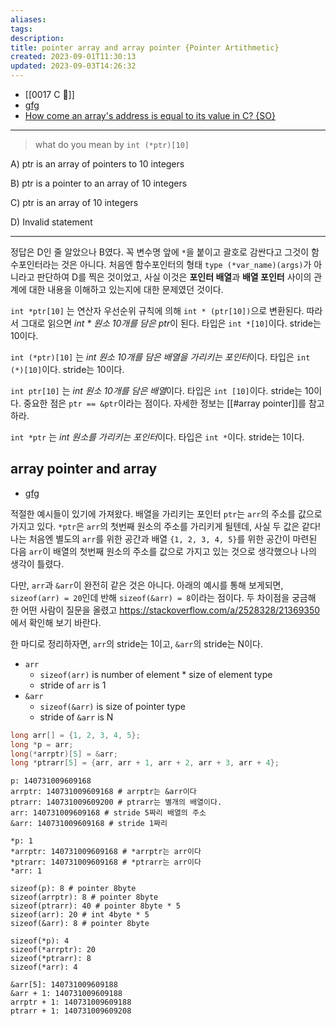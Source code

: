 ```yaml
---
aliases: 
tags: 
description:
title: pointer array and array pointer {Pointer Artithmetic}
created: 2023-09-01T11:30:13
updated: 2023-09-03T14:26:32
---
```

- [[0017 C 🍎]]
- [gfg](https://www.geeksforgeeks.org/pointer-array-array-pointer/)
- [How come an array's address is equal to its value in C? {SO}](https://stackoverflow.com/questions/2528318/how-come-an-arrays-address-is-equal-to-its-value-in-c)
___

> what do you mean by `int (*ptr)[10]`

A) ptr is an array of pointers to 10 integers

B) ptr is a pointer to an array of 10 integers

C) ptr is an array of 10 integers

D) Invalid statement

___

정답은 D인 줄 알았으나 B였다. 꼭 변수명 앞에 `*`을 붙이고 괄호로 감싼다고 그것이 함수포인터라는 것은 아니다. 처음엔 함수포인터의 형태 `type (*var_name)(args)`가 아니라고 판단하여 D를 찍은 것이었고, 사실 이것은 **포인터 배열**과 **배열 포인터** 사이의 관계에 대한 내용을 이해하고 있는지에 대한 문제였던 것이다. 

`int *ptr[10]` 는 연산자 우선순위 규칙에 의해 `int * (ptr[10])`으로 변환된다. 따라서 그대로 읽으면 *int * 원소 10개를 담은 ptr*이 된다. 타입은 `int *[10]`이다. stride는 10이다.

`int (*ptr)[10]` 는 *int 원소 10개를 담은 배열을 가리키는 포인터*이다. 타입은 `int (*)[10]`이다. stride는 10이다.

`int ptr[10]` 는 *int 원소 10개를 담은 배열*이다. 타입은 `int [10]`이다. stride는 10이다. 중요한 점은 `ptr == &ptr`이라는 점이다. 자세한 정보는 [[#array pointer]]를 참고하라.

`int *ptr` 는 *int 원소를 가리키는 포인터*이다. 타입은 `int *`이다. stride는 1이다.

## array pointer and array

- [gfg](https://www.geeksforgeeks.org/pointer-array-array-pointer/)

적절한 예시들이 있기에 가져왔다. 배열을 가리키는 포인터 `ptr`는 `arr`의 주소를 값으로 가지고 있다. `*ptr`은 `arr`의 첫번째 원소의 주소를 가리키게 될텐데, 사실 두 값은 같다! 나는 처음엔 별도의 `arr`를 위한 공간과 배열 `{1, 2, 3, 4, 5}`를 위한 공간이 마련된 다음 `arr`이 배열의 첫번째 원소의 주소를 값으로 가지고 있는 것으로 생각했으나 나의 생각이 틀렸다.

다만, `arr`과 `&arr`이 완전히 같은 것은 아니다. 아래의 예시를 통해 보게되면, `sizeof(arr) = 20`인데 반해 `sizeof(&arr) = 8`이라는 점이다. 두 차이점을 궁금해 한 어떤 사람이 질문을 올렸고 <https://stackoverflow.com/a/2528328/21369350> 에서 확인해 보기 바란다.

한 마디로 정리하자면, `arr`의 stride는 1이고, `&arr`의 stride는 N이다.

- `arr`
	- `sizeof(arr)` is number of element * size of element type
	- stride of `arr` is 1
- `&arr`
	- `sizeof(&arr)` is size of pointer type
	- stride of `&arr` is N

```c
long arr[] = {1, 2, 3, 4, 5};
long *p = arr;
long(*arrptr)[5] = &arr;
long *ptrarr[5] = {arr, arr + 1, arr + 2, arr + 3, arr + 4};
```

```
p: 140731009609168
arrptr: 140731009609168 # arrptr는 &arr이다
ptrarr: 140731009609200 # ptrarr는 별개의 배열이다.
arr: 140731009609168 # stride 5짜리 배열의 주소
&arr: 140731009609168 # stride 1짜리 

*p: 1
*arrptr: 140731009609168 # *arrptr는 arr이다
*ptrarr: 140731009609168 # *ptrarr는 arr이다
*arr: 1

sizeof(p): 8 # pointer 8byte
sizeof(arrptr): 8 # pointer 8byte
sizeof(ptrarr): 40 # pointer 8byte * 5
sizeof(arr): 20 # int 4byte * 5
sizeof(&arr): 8 # pointer 8byte

sizeof(*p): 4
sizeof(*arrptr): 20
sizeof(*ptrarr): 8
sizeof(*arr): 4

&arr[5]: 140731009609188
&arr + 1: 140731009609188
arrptr + 1: 140731009609188
ptrarr + 1: 140731009609208
```
